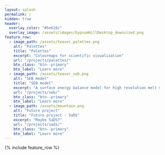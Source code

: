 ```yaml
---
layout: splash
permalink: /
hidden: true
header:
  overlay_color: "#5e616c"
  overlay_image: /assets/images/GypsumHillDesktop_downsized.png
feature_row:
  - image_path: /assets/teaser_palettes.png
    alt: "Palettes"
    title: "Palettes"
    excerpt: "Colourmaps for scientific visualization"
    url: "/projects/palettes/"
    btn_class: "btn--primary"
    btn_label: "Learn more"
  - image_path: /assets/teaser_seb.png
    alt: "SEB model"
    title: "SEB model"
    excerpt: "A surface energy balance model for high resolution melt modelling"
    url: "/projects/seb/"
    btn_class: "btn--primary"
    btn_label: "Learn more"
  - image_path: /assets/mountain.png
    alt: "Future project"
    title: "Future project - SaDS"
    excerpt: "Maybe SaDS?"
    url: "/projects/sads/"
    btn_class: "btn--primary"
    btn_label: "Learn more"      
---
```


{% include feature_row %}
